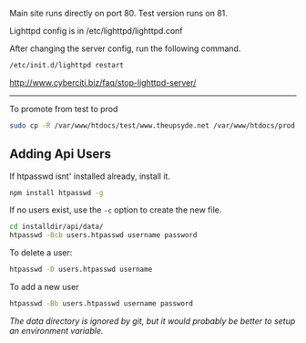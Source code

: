 Main site runs directly on port 80.
Test version runs on 81.

Lighttpd config is in /etc/lighttpd/lighttpd.conf

After changing the server config, run the following command.

```bash
/etc/init.d/lighttpd restart
```

http://www.cyberciti.biz/faq/stop-lighttpd-server/


---

To promote from test to prod

```bash
sudo cp -R /var/www/htdocs/test/www.theupsyde.net /var/www/htdocs/prod
```



## Adding Api Users

If htpasswd isnt' installed already, install it.

```bash
npm install htpasswd -g
```

If no users exist, use the `-c` option to create the new file.

```bash
cd installdir/api/data/
htpasswd -Bcb users.htpasswd username password
```

To delete a user:

```bash
htpasswd -D users.htpasswd username
```

To add a new user

```bash
htpasswd -Bb users.htpasswd username password
````

*The data directory is ignored by git, but it would probably be better to setup an environment variable.*